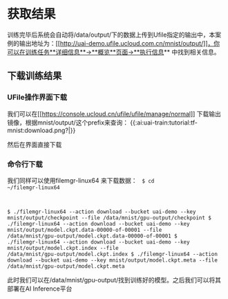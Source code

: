

# 获取结果
训练完毕后系统会自动将/data/output/下的数据上传到Ufile指定的输出中，本案例的输出地址为：[[http://uai-demo.ufile.ucloud.com.cn/mnist/output/]]，你可以在训练任务**详细信息**->**概览**页面->**执行信息** 中找到相关信息。

## 下载训练结果
### UFile操作界面下载
我们可以在[[https://console.ucloud.cn/ufile/ufile/manage/normal]] 下载输出镜像，根据mnist/output/这个prefix来查询：
{{:ai:uai-train:tutorial:tf-mnist:download.png?|}}

然后在界面直接下载

### 命令行下载
我们同样可以使用filemgr-linux64 来下载数据：
<code>
$ cd ~/filemgr-linux64

$ ./filemgr-linux64 --action download --bucket uai-demo --key mnist/output/checkpoint --file /data/mnist/gpu-output/checkpoint
$ ./filemgr-linux64 --action download --bucket uai-demo --key mnist/output/model.ckpt.data-00000-of-00001 --file /data/mnist/gpu-output/model.ckpt.data-00000-of-00001
$ ./filemgr-linux64 --action download --bucket uai-demo --key mnist/output/model.ckpt.index --file /data/mnist/gpu-output/model.ckpt.index
$ ./filemgr-linux64 --action download --bucket uai-demo --key mnist/output/model.ckpt.meta --file /data/mnist/gpu-output/model.ckpt.meta
</code>

此时我们可以在/data/mnist/gpu-output/找到训练好的模型。之后我们可以将其部署在AI Inference平台


